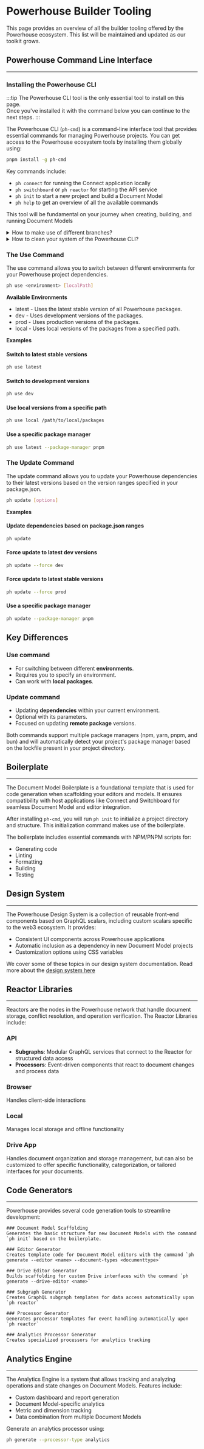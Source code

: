 # Powerhouse Builder Tooling

This page provides an overview of all the builder tooling offered by the Powerhouse ecosystem.
This list will be maintained and updated as our toolkit grows.

## Powerhouse Command Line Interface
___

### Installing the Powerhouse CLI 
:::tip
The Powerhouse CLI tool is the only essential tool to install on this page.   
Once you've installed it with the command below you can continue to the next steps.
:::

The Powerhouse CLI (`ph-cmd`) is a command-line interface tool that provides essential commands for managing Powerhouse projects. You can get access to the Powerhouse ecosystem tools by installing them globally using:
```bash
pnpm install -g ph-cmd
``` 

Key commands include:
- `ph connect` for running the Connect application locally
- `ph switchboard` or `ph reactor` for starting the API service
- `ph init` to start a new project and build a Document Model
- `ph help` to get an overview of all the available commands

This tool will be fundamental on your journey when creating, building, and running Document Models

<details>
<summary> How to make use of different branches? </summary>

When installing or using the Powerhouse CLI commands you are able to make use of the dev & staging branches. These branches contain more experimental features then the latest stable release the PH CLI uses by default. They can be used to get access to a bugfix or features under development.

| Command | Description |
|---------|-------------|
| **pnpm install -g ph-cmd** | Install latest stable version |
| **pnpm install -g ph-cmd@dev** | Install development version |
| **pnpm install -g ph-cmd@staging** | Install staging version |
| **ph init** | Use latest stable version of the boilerplate |
| **ph init --dev** | Use development version of the boilerplate |
| **ph init --staging** | Use staging version of the boilerplate |
| **ph use** | Switch all dependencies to latest production versions |
| **ph use dev** | Switch all dependencies to development versions |
| **ph use prod** | Switch all dependencies to production versions |

Please be aware that these versions can contain bugs and experimental features that aren't fully tested.
</details>

<details>

<summary> How to clean your system of the Powerhouse CLI?</summary>

### Cleaning and Updating ph-cmd

If you need to perform a clean reinstallation of the Powerhouse CLI (`ph-cmd`), follow these steps:

1. First, uninstall the global ph-cmd package:
```bash
pnpm uninstall -g ph-cmd
```

2. Remove the Powerhouse configuration directory:
```bash
rm -rf ~/.ph
```

3. Reinstall the CLI tool (choose one):
```bash
# For the latest stable version
pnpm install -g ph-cmd

# For the staging version
pnpm install -g ph-cmd@staging

# For a specific version
pnpm install -g ph-cmd@<version>
```

This process ensures a clean slate by removing both the CLI tool and its configuration files before installing the desired version. It's particularly useful when:
- Troubleshooting CLI issues
- Upgrading to a new version
- Switching between stable and staging versions
- Resolving configuration conflicts 			

</details>

### The Use Command
The use command allows you to switch between different environments for your Powerhouse project dependencies.

```bash
ph use <environment> [localPath]
``` 
**Available Environments**
- latest - Uses the latest stable version of all Powerhouse packages.
- dev - Uses development versions of the packages.
- prod - Uses production versions of the packages.
- local - Uses local versions of the packages from a specified path.

**Examples**

#### Switch to latest stable versions
```bash
ph use latest
``` 

#### Switch to development versions
```bash
ph use dev
``` 

#### Use local versions from a specific path
```bash
ph use local /path/to/local/packages
``` 

#### Use a specific package manager
```bash
ph use latest --package-manager pnpm
``` 

### The Update Command
The update command allows you to update your Powerhouse dependencies to their latest versions based on the version ranges specified in your package.json.

```bash
ph update [options]
```

**Examples**
#### Update dependencies based on package.json ranges
```bash
ph update
```

#### Force update to latest dev versions
```bash
ph update --force dev
```

#### Force update to latest stable versions
```bash
ph update --force prod
```

#### Use a specific package manager
```bash
ph update --package-manager pnpm
```

## **Key Differences**

### **Use command**
- For switching between different **environments**.
- Requires you to specify an environment.
- Can work with **local packages**.

### **Update command**
- Updating **dependencies** within your current environment.
- Optional with its parameters.
- Focused on updating **remote package** versions.

Both commands support multiple package managers (npm, yarn, pnpm, and bun) and will automatically detect your project's package manager based on the lockfile present in your project directory.

## Boilerplate
___
The Document Model Boilerplate is a foundational template that is used for code generation when scaffolding your editors and models. It ensures compatibility with host applications like Connect and Switchboard for seamless Document Model and editor integration. 

After installing `ph-cmd`, you will run `ph init` to initialize a project directory and structure. This initialization command makes use of the boilerplate. 

The boilerplate includes essential commands with NPM/PNPM scripts for:
- Generating code
- Linting
- Formatting
- Building
- Testing

## Design System
___
The Powerhouse Design System is a collection of reusable front-end components based on GraphQL scalars, including custom scalars specific to the web3 ecosystem. It provides:
- Consistent UI components across Powerhouse applications
- Automatic inclusion as a dependency in new Document Model projects
- Customization options using CSS variables

We cover some of these topics in our design system documentation. Read more about the [design system here](/academy/ComponentLibrary/DocumentEngineering)

## Reactor Libraries
___
Reactors are the nodes in the Powerhouse network that handle document storage, conflict resolution, and operation verification. 
The Reactor Libraries include:

### API
- **Subgraphs**: Modular GraphQL services that connect to the Reactor for structured data access
- **Processors**: Event-driven components that react to document changes and process data

### Browser
Handles client-side interactions

### Local
Manages local storage and offline functionality

### Drive App
Handles document organization and storage management, but can also be customized to offer specific functionality, categorization, or tailored interfaces for your documents. 

## Code Generators
___
Powerhouse provides several code generation tools to streamline development:

    ### Document Model Scaffolding
    Generates the basic structure for new Document Models with the command `ph init` based on the boilerplate. 

    ### Editor Generator
    Creates template code for Document Model editors with the command `ph generate --editor <name> --document-types <documenttype>`

    ### Drive Editor Generator
    Builds scaffolding for custom Drive interfaces with the command `ph generate --drive-editor <name>`

    ### Subgraph Generator
    Creates GraphQL subgraph templates for data access automatically upon `ph reactor`

    ### Processor Generator
    Generates processor templates for event handling automatically upon `ph reactor`

    ### Analytics Processor Generator
    Creates specialized processors for analytics tracking

## Analytics Engine
___
The Analytics Engine is a system that allows tracking and analyzing operations and state changes on Document Models. Features include:
- Custom dashboard and report generation
- Document Model-specific analytics
- Metric and dimension tracking
- Data combination from multiple Document Models

Generate an analytics processor using:
```bash
ph generate --processor-type analytics
```